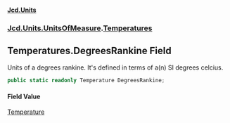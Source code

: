 #### [Jcd.Units](index.md 'index')
### [Jcd.Units.UnitsOfMeasure](Jcd.Units.UnitsOfMeasure.md 'Jcd.Units.UnitsOfMeasure').[Temperatures](Jcd.Units.UnitsOfMeasure.Temperatures.md 'Jcd.Units.UnitsOfMeasure.Temperatures')

## Temperatures.DegreesRankine Field

Units of a degrees rankine. It's defined in terms of a(n) SI degrees celcius.

```csharp
public static readonly Temperature DegreesRankine;
```

#### Field Value
[Temperature](Jcd.Units.UnitTypes.Temperature.md 'Jcd.Units.UnitTypes.Temperature')